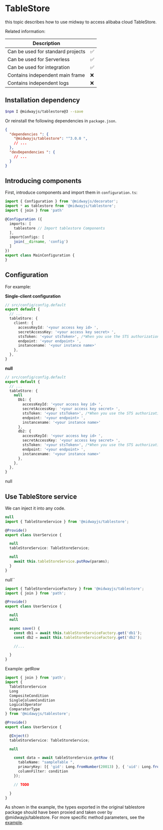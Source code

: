 # TableStore

this topic describes how to use midway to access alibaba cloud TableStore.

Related information:

| Description |      |
| ----------------- | ---- |
| Can be used for standard projects | ✅ |
| Can be used for Serverless | ✅ |
| Can be used for integration | ✅ |
| Contains independent main frame | ❌ |
| Contains independent logs | ❌ |


## Installation dependency

```bash
$npm I @midwayjs/tablestore@3 --save
```

Or reinstall the following dependencies in `package.json`.

```json
{
  "dependencies ": {
    "@midwayjs/tablestore": "^3.0.0 ",
    // ...
  },
  "devDependencies ": {
    // ...
  }
}
```



## Introducing components


First, introduce components and import them in `configuration.ts`:
```typescript
import { Configuration } from '@midwayjs/decorator';
import * as tablestore from '@midwayjs/tablestore';
import { join } from 'path'

@Configuration ({
  imports: [
    tablestore // Import tablestore Components
  ],
  importConfigs: [
    join(__dirname, 'config')
  ]
})
export class MainConfiguration {
}
```


## Configuration


For example:

**Single-client configuration**
```typescript
// src/config/config.default
export default {
  // ...
  tableStore: {
    client: {
      accessKeyId: '<your access key id> ',
      secretAccessKey: '<your access key secret> ',
      stsToken: '<your stsToken>', /*When you use the STS authorization, you need to fill in. ref:https://help.aliyun.com/document_detail/27364.html */
      endpoint: '<your endpoint> ',
      instancename: '<your instance name>'
    },
  },
}
```


**null**

```typescript
// src/config/config.default
export default {
  // ...
  tableStore: {
    null
      Db1: {
        accessKeyId: '<your access key id> ',
        secretAccessKey: '<your access key secret> ',
        stsToken: '<your stsToken>', /*When you use the STS authorization, you need to fill in. ref:https://help.aliyun.com/document_detail/27364.html */
        endpoint: '<your endpoint> ',
        instancename: '<your instance name>'
      },
      db2: {
        accessKeyId: '<your access key id> ',
        secretAccessKey: '<your access key secret> ',
        stsToken: '<your stsToken>', /*When you use the STS authorization, you need to fill in. ref:https://help.aliyun.com/document_detail/27364.html */
        endpoint: '<your endpoint> ',
        instancename: '<your instance name>'
      },
    },
  },
}
```
null[](https://github.com/aliyun/aliyun-tablestore-nodejs-sdk)


## Use TableStore service


We can inject it into any code.
```typescript
null
import { TableStoreService } from '@midwayjs/tablestore';

@Provide()
export class UserService {

  null
  tableStoreService: TableStoreService;

  null
    await this.tableStoreService.putRow(params);
  }
}
```


null``
```typescript
import { TableStoreServiceFactory } from '@midwayjs/tablestore';
import { join } from 'path';

@Provide()
export class UserService {

  null
  null

  async save() {
    const db1 = await this.tableStoreServiceFactory.get('db1');
    const db2 = await this.tableStoreServiceFactory.get('db2');

    //...

  }
}
```


Example: getRow
```typescript
import { join } from 'path';
import {
  TableStoreService
  Long
  CompositeCondition
  SingleColumnCondition
  LogicalOperator
  ComparatorType
} from '@midawyjs/tablestore';

@Provide()
export class UserService {

  @Inject()
  tableStoreService: TableStoreService;

  null

    const data = await tableStoreService.getRow ({
      tableName: "sampleTable ",
      primaryKey: [{ 'gid': Long.fromNumber(20013) }, { 'uid': Long.fromNumber(20013) }]
      columnFilter: condition
    });

    // TODO

  }
}
```
As shown in the example, the types exported in the original tablestore package should have been proxied and taken over by @midwayjs/tablestore. For more specific method parameters, see the [example](https://github.com/midwayjs/midway/tree/2.x/packages/tablestore/test/sample).

